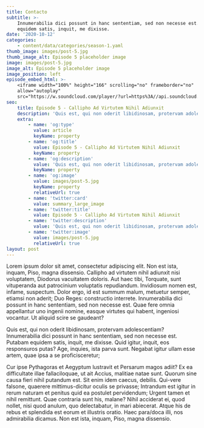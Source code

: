 ```yaml
---
title: Contacto
subtitle: >-
    Innumerabilia dici possunt in hanc sententiam, sed non necesse est. Putabam
    equidem satis, inquit, me dixisse.
date: '2020-10-12'
categories:
    - content/data/categories/season-1.yaml
thumb_image: images/post-5.jpg
thumb_image_alt: Episode 5 placeholder image
image: images/post-5.jpg
image_alt: Episode 5 placeholder image
image_position: left
episode_embed_html: >-
    <iframe width="100%" height="166" scrolling="no" frameborder="no"
    allow="autoplay"
    src="https://w.soundcloud.com/player/?url=https%3A//api.soundcloud.com/tracks/387283889&color=%23ff5500&auto_play=false&hide_related=false&show_comments=true&show_user=true&show_reposts=false&show_teaser=true"></iframe>
seo:
    title: Episode 5 - Callipho Ad Virtutem Nihil Adiunxit
    description: 'Quis est, qui non oderit libidinosam, protervam adolescentiam'
    extra:
        - name: 'og:type'
          value: article
          keyName: property
        - name: 'og:title'
          value: Episode 5 - Callipho Ad Virtutem Nihil Adiunxit
          keyName: property
        - name: 'og:description'
          value: 'Quis est, qui non oderit libidinosam, protervam adolescentiam'
          keyName: property
        - name: 'og:image'
          value: images/post-5.jpg
          keyName: property
          relativeUrl: true
        - name: 'twitter:card'
          value: summary_large_image
        - name: 'twitter:title'
          value: Episode 5 - Callipho Ad Virtutem Nihil Adiunxit
        - name: 'twitter:description'
          value: 'Quis est, qui non oderit libidinosam, protervam adolescentiam'
        - name: 'twitter:image'
          value: images/post-5.jpg
          relativeUrl: true
layout: post
---
```


Lorem ipsum dolor sit amet, consectetur adipiscing elit. Non est ista, inquam, Piso, magna dissensio. Callipho ad virtutem nihil adiunxit nisi voluptatem, Diodorus vacuitatem doloris. Aut haec tibi, Torquate, sunt vituperanda aut patrocinium voluptatis repudiandum. Invidiosum nomen est, infame, suspectum. Dolor ergo, id est summum malum, metuetur semper, etiamsi non aderit; Duo Reges: constructio interrete. Innumerabilia dici possunt in hanc sententiam, sed non necesse est. Quae fere omnia appellantur uno ingenii nomine, easque virtutes qui habent, ingeniosi vocantur. Ut aliquid scire se gaudeant?

Quis est, qui non oderit libidinosam, protervam adolescentiam? Innumerabilia dici possunt in hanc sententiam, sed non necesse est. Putabam equidem satis, inquit, me dixisse. Quid igitur, inquit, eos responsuros putas? Age, inquies, ista parva sunt. Negabat igitur ullam esse artem, quae ipsa a se proficisceretur;

Cur ipse Pythagoras et Aegyptum lustravit et Persarum magos adiit? Ex ea difficultate illae fallaciloquae, ut ait Accius, malitiae natae sunt. Quorum sine causa fieri nihil putandum est. Sit enim idem caecus, debilis. Qui-vere falsone, quaerere mittimus-dicitur oculis se privasse; Intrandum est igitur in rerum naturam et penitus quid ea postulet pervidendum; Urgent tamen et nihil remittunt. Quae contraria sunt his, malane? Nihil acciderat ei, quod nollet, nisi quod anulum, quo delectabatur, in mari abiecerat. Atque his de rebus et splendida est eorum et illustris oratio. Haec para/doca illi, nos admirabilia dicamus. Non est ista, inquam, Piso, magna dissensio.
